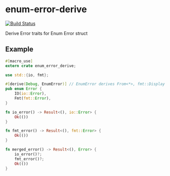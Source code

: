 enum-error-derive
==================
[![Build Status](https://travis-ci.org/termoshtt/enum-error-derive.svg?branch=master)](https://travis-ci.org/termoshtt/enum-error-derive)

Derive Error traits for Enum Error struct

Example
--------

```rust
#[macro_use]
extern crate enum_error_derive;

use std::{io, fmt};

#[derive(Debug, EnumError)] // EnumError derives From<*>, fmt::Display and error::Error
pub enum Error {
    IO(io::Error),
    Fmt(fmt::Error),
}

fn io_error() -> Result<(), io::Error> {
    Ok(())
}

fn fmt_error() -> Result<(), fmt::Error> {
    Ok(())
}

fn merged_error() -> Result<(), Error> {
    io_error()?;
    fmt_error()?;
    Ok(())
}
```
